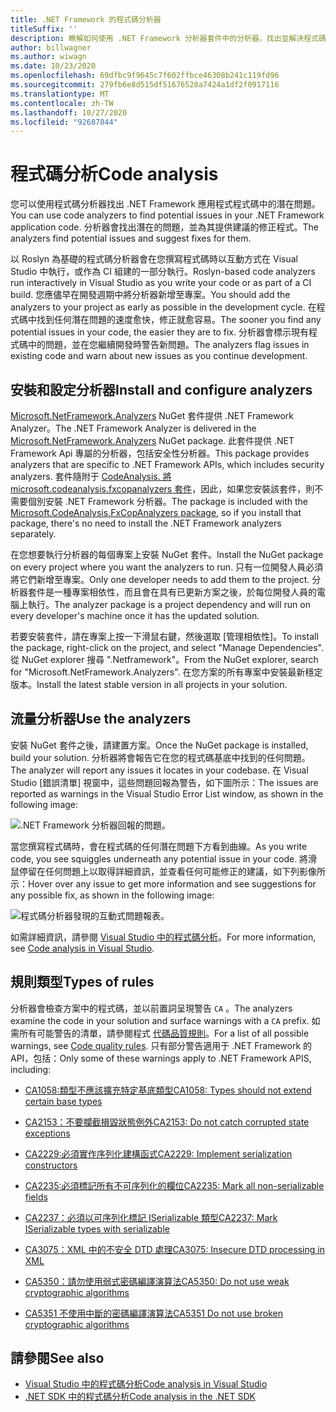 ```yaml
---
title: .NET Framework 的程式碼分析器
titleSuffix: ''
description: 瞭解如何使用 .NET Framework 分析器套件中的分析器，找出並解決程式碼中的問題。
author: billwagner
ms.author: wiwagn
ms.date: 10/23/2020
ms.openlocfilehash: 69dfbc9f9645c7f602ffbce46308b241c119fd96
ms.sourcegitcommit: 279fb6e8d515df51676528a7424a1df2f0917116
ms.translationtype: MT
ms.contentlocale: zh-TW
ms.lasthandoff: 10/27/2020
ms.locfileid: "92687844"
---
```

# <a name="code-analysis"></a><span data-ttu-id="fd289-103">程式碼分析</span><span class="sxs-lookup"><span data-stu-id="fd289-103">Code analysis</span></span>

<span data-ttu-id="fd289-104">您可以使用程式碼分析器找出 .NET Framework 應用程式程式碼中的潛在問題。</span><span class="sxs-lookup"><span data-stu-id="fd289-104">You can use code analyzers to find potential issues in your .NET Framework application code.</span></span> <span data-ttu-id="fd289-105">分析器會找出潛在的問題，並為其提供建議的修正程式。</span><span class="sxs-lookup"><span data-stu-id="fd289-105">The analyzers find potential issues and suggest fixes for them.</span></span>

<span data-ttu-id="fd289-106">以 Roslyn 為基礎的程式碼分析器會在您撰寫程式碼時以互動方式在 Visual Studio 中執行，或作為 CI 組建的一部分執行。</span><span class="sxs-lookup"><span data-stu-id="fd289-106">Roslyn-based code analyzers run interactively in Visual Studio as you write your code or as part of a CI build.</span></span> <span data-ttu-id="fd289-107">您應儘早在開發週期中將分析器新增至專案。</span><span class="sxs-lookup"><span data-stu-id="fd289-107">You should add the analyzers to your project as early as possible in the development cycle.</span></span> <span data-ttu-id="fd289-108">在程式碼中找到任何潛在問題的速度愈快，修正就愈容易。</span><span class="sxs-lookup"><span data-stu-id="fd289-108">The sooner you find any potential issues in your code, the easier they are to fix.</span></span> <span data-ttu-id="fd289-109">分析器會標示現有程式碼中的問題，並在您繼續開發時警告新問題。</span><span class="sxs-lookup"><span data-stu-id="fd289-109">The analyzers flag issues in existing code and warn about new issues as you continue development.</span></span>

## <a name="install-and-configure-analyzers"></a><span data-ttu-id="fd289-110">安裝和設定分析器</span><span class="sxs-lookup"><span data-stu-id="fd289-110">Install and configure analyzers</span></span>

<span data-ttu-id="fd289-111">[Microsoft.NetFramework.Analyzers](https://www.nuget.org/packages/Microsoft.NetFramework.Analyzers/) NuGet 套件提供 .NET Framework Analyzer。</span><span class="sxs-lookup"><span data-stu-id="fd289-111">The .NET Framework Analyzer is delivered in the [Microsoft.NetFramework.Analyzers](https://www.nuget.org/packages/Microsoft.NetFramework.Analyzers/) NuGet package.</span></span> <span data-ttu-id="fd289-112">此套件提供 .NET Framework Api 專屬的分析器，包括安全性分析器。</span><span class="sxs-lookup"><span data-stu-id="fd289-112">This package provides analyzers that are specific to .NET Framework APIs, which includes security analyzers.</span></span> <span data-ttu-id="fd289-113">套件隨附于 [CodeAnalysis. 將 microsoft.codeanalysis.fxcopanalyzers 套件](https://www.nuget.org/packages/Microsoft.CodeAnalysis.FxCopAnalyzers)，因此，如果您安裝該套件，則不需要個別安裝 .NET Framework 分析器。</span><span class="sxs-lookup"><span data-stu-id="fd289-113">The package is included with the [Microsoft.CodeAnalysis.FxCopAnalyzers package](https://www.nuget.org/packages/Microsoft.CodeAnalysis.FxCopAnalyzers), so if you install that package, there's no need to install the .NET Framework analyzers separately.</span></span>

<span data-ttu-id="fd289-114">在您想要執行分析器的每個專案上安裝 NuGet 套件。</span><span class="sxs-lookup"><span data-stu-id="fd289-114">Install the NuGet package on every project where you want the analyzers to run.</span></span> <span data-ttu-id="fd289-115">只有一位開發人員必須將它們新增至專案。</span><span class="sxs-lookup"><span data-stu-id="fd289-115">Only one developer needs to add them to the project.</span></span> <span data-ttu-id="fd289-116">分析器套件是一種專案相依性，而且會在具有已更新方案之後，於每位開發人員的電腦上執行。</span><span class="sxs-lookup"><span data-stu-id="fd289-116">The analyzer package is a project dependency and will run on every developer's machine once it has the updated solution.</span></span>

<span data-ttu-id="fd289-117">若要安裝套件，請在專案上按一下滑鼠右鍵，然後選取 [管理相依性]。</span><span class="sxs-lookup"><span data-stu-id="fd289-117">To install the package, right-click on the project, and select "Manage Dependencies".</span></span> <span data-ttu-id="fd289-118">從 NuGet explorer 搜尋 ".Netframework"。</span><span class="sxs-lookup"><span data-stu-id="fd289-118">From the NuGet explorer, search for "Microsoft.NetFramework.Analyzers".</span></span> <span data-ttu-id="fd289-119">在您方案的所有專案中安裝最新穩定版本。</span><span class="sxs-lookup"><span data-stu-id="fd289-119">Install the latest stable version in all projects in your solution.</span></span>

## <a name="use-the-analyzers"></a><span data-ttu-id="fd289-120">流量分析器</span><span class="sxs-lookup"><span data-stu-id="fd289-120">Use the analyzers</span></span>

<span data-ttu-id="fd289-121">安裝 NuGet 套件之後，請建置方案。</span><span class="sxs-lookup"><span data-stu-id="fd289-121">Once the NuGet package is installed, build your solution.</span></span> <span data-ttu-id="fd289-122">分析器將會報告它在您的程式碼基底中找到的任何問題。</span><span class="sxs-lookup"><span data-stu-id="fd289-122">The analyzer will report any issues it locates in your codebase.</span></span> <span data-ttu-id="fd289-123">在 Visual Studio [錯誤清單] 視窗中，這些問題回報為警告，如下圖所示：</span><span class="sxs-lookup"><span data-stu-id="fd289-123">The issues are reported as warnings in the Visual Studio Error List window, as shown in the following image:</span></span>

![.NET Framework 分析器回報的問題。](./media/framework-analyzers-2.png)

<span data-ttu-id="fd289-125">當您撰寫程式碼時，會在程式碼的任何潛在問題下方看到曲線。</span><span class="sxs-lookup"><span data-stu-id="fd289-125">As you write code, you see squiggles underneath any potential issue in your code.</span></span>
<span data-ttu-id="fd289-126">將滑鼠停留在任何問題上以取得詳細資訊，並查看任何可能修正的建議，如下列影像所示：</span><span class="sxs-lookup"><span data-stu-id="fd289-126">Hover over any issue to get more information and see suggestions for any possible fix, as shown in the following image:</span></span>

![程式碼分析器發現的互動式問題報表。](./media/framework-analyzers-1.png)

<span data-ttu-id="fd289-128">如需詳細資訊，請參閱 [Visual Studio 中的程式碼分析](/visualstudio/code-quality/roslyn-analyzers-overview)。</span><span class="sxs-lookup"><span data-stu-id="fd289-128">For more information, see [Code analysis in Visual Studio](/visualstudio/code-quality/roslyn-analyzers-overview).</span></span>

## <a name="types-of-rules"></a><span data-ttu-id="fd289-129">規則類型</span><span class="sxs-lookup"><span data-stu-id="fd289-129">Types of rules</span></span>

<span data-ttu-id="fd289-130">分析器會檢查方案中的程式碼，並以前置詞呈現警告 `CA` 。</span><span class="sxs-lookup"><span data-stu-id="fd289-130">The analyzers examine the code in your solution and surface warnings with a `CA` prefix.</span></span> <span data-ttu-id="fd289-131">如需所有可能警告的清單，請參閱程式 [代碼品質規則](../fundamentals/code-analysis/quality-rules/index.md)。</span><span class="sxs-lookup"><span data-stu-id="fd289-131">For a list of all possible warnings, see [Code quality rules](../fundamentals/code-analysis/quality-rules/index.md).</span></span> <span data-ttu-id="fd289-132">只有部分警告適用于 .NET Framework 的 API，包括：</span><span class="sxs-lookup"><span data-stu-id="fd289-132">Only some of these warnings apply to .NET Framework APIS, including:</span></span>

- [<span data-ttu-id="fd289-133">CA1058:類型不應該擴充特定基底類型</span><span class="sxs-lookup"><span data-stu-id="fd289-133">CA1058: Types should not extend certain base types</span></span>](../fundamentals/code-analysis/quality-rules/ca1058.md)

- [<span data-ttu-id="fd289-134">CA2153：不要攔截損毀狀態例外</span><span class="sxs-lookup"><span data-stu-id="fd289-134">CA2153: Do not catch corrupted state exceptions</span></span>](../fundamentals/code-analysis/quality-rules/ca2153.md)

- [<span data-ttu-id="fd289-135">CA2229:必須實作序列化建構函式</span><span class="sxs-lookup"><span data-stu-id="fd289-135">CA2229: Implement serialization constructors</span></span>](../fundamentals/code-analysis/quality-rules/ca2229.md)

- [<span data-ttu-id="fd289-136">CA2235:必須標記所有不可序列化的欄位</span><span class="sxs-lookup"><span data-stu-id="fd289-136">CA2235: Mark all non-serializable fields</span></span>](../fundamentals/code-analysis/quality-rules/ca2235.md)

- [<span data-ttu-id="fd289-137">CA2237：必須以可序列化標記 ISerializable 類型</span><span class="sxs-lookup"><span data-stu-id="fd289-137">CA2237: Mark ISerializable types with serializable</span></span>](../fundamentals/code-analysis/quality-rules/ca2237.md)

- [<span data-ttu-id="fd289-138">CA3075：XML 中的不安全 DTD 處理</span><span class="sxs-lookup"><span data-stu-id="fd289-138">CA3075: Insecure DTD processing in XML</span></span>](../fundamentals/code-analysis/quality-rules/ca3075.md)

- [<span data-ttu-id="fd289-139">CA5350：請勿使用弱式密碼編譯演算法</span><span class="sxs-lookup"><span data-stu-id="fd289-139">CA5350: Do not use weak cryptographic algorithms</span></span>](../fundamentals/code-analysis/quality-rules/ca5350.md)

- [<span data-ttu-id="fd289-140">CA5351 不使用中斷的密碼編譯演算法</span><span class="sxs-lookup"><span data-stu-id="fd289-140">CA5351 Do not use broken cryptographic algorithms</span></span>](../fundamentals/code-analysis/quality-rules/ca5351.md)

## <a name="see-also"></a><span data-ttu-id="fd289-141">請參閱</span><span class="sxs-lookup"><span data-stu-id="fd289-141">See also</span></span>

- [<span data-ttu-id="fd289-142">Visual Studio 中的程式碼分析</span><span class="sxs-lookup"><span data-stu-id="fd289-142">Code analysis in Visual Studio</span></span>](/visualstudio/code-quality/roslyn-analyzers-overview)
- [<span data-ttu-id="fd289-143">.NET SDK 中的程式碼分析</span><span class="sxs-lookup"><span data-stu-id="fd289-143">Code analysis in the .NET SDK</span></span>](../fundamentals/code-analysis/overview.md)
